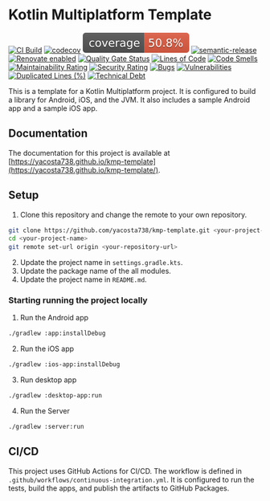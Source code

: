 # Kotlin Multiplatform Template
[![CI Build](https://github.com/yacosta738/kmp-template/actions/workflows/continuous-integration.yml/badge.svg)](https://github.com/yacosta738/kmp-template/actions/workflows/continuous-integration.yml)
[![codecov](https://codecov.io/gh/yacosta738/kmp-template/graph/badge.svg?token=A356G09B2W)](https://codecov.io/gh/yacosta738/kmp-template)
![coverage](.github/badges/jacoco.svg)
[![semantic-release](https://img.shields.io/badge/%20%20%F0%9F%93%A6%F0%9F%9A%80-semantic--release-e10079.svg)](https://github.com/semantic-release/semantic-release)
[![Renovate enabled](https://img.shields.io/badge/renovate-enabled-brightgreen.svg)](https://renovatebot.com/)
[![Quality Gate Status](https://sonarcloud.io/api/project_badges/measure?project=kmp-template&metric=alert_status)](https://sonarcloud.io/summary/new_code?id=kmp-template)
[![Lines of Code](https://sonarcloud.io/api/project_badges/measure?project=kmp-template&metric=ncloc)](https://sonarcloud.io/summary/new_code?id=kmp-template)
[![Code Smells](https://sonarcloud.io/api/project_badges/measure?project=kmp-template&metric=code_smells)](https://sonarcloud.io/summary/new_code?id=kmp-template)
[![Maintainability Rating](https://sonarcloud.io/api/project_badges/measure?project=kmp-template&metric=sqale_rating)](https://sonarcloud.io/summary/new_code?id=kmp-template)
[![Security Rating](https://sonarcloud.io/api/project_badges/measure?project=kmp-template&metric=security_rating)](https://sonarcloud.io/summary/new_code?id=kmp-template)
[![Bugs](https://sonarcloud.io/api/project_badges/measure?project=kmp-template&metric=bugs)](https://sonarcloud.io/summary/new_code?id=kmp-template)
[![Vulnerabilities](https://sonarcloud.io/api/project_badges/measure?project=kmp-template&metric=vulnerabilities)](https://sonarcloud.io/summary/new_code?id=kmp-template)
[![Duplicated Lines (%)](https://sonarcloud.io/api/project_badges/measure?project=kmp-template&metric=duplicated_lines_density)](https://sonarcloud.io/summary/new_code?id=kmp-template)
[![Technical Debt](https://sonarcloud.io/api/project_badges/measure?project=kmp-template&metric=sqale_index)](https://sonarcloud.io/summary/new_code?id=kmp-template)

This is a template for a Kotlin Multiplatform project. It is configured to build a library for Android, iOS, and the JVM. It also includes a sample Android app and a sample iOS app.

## Documentation
The documentation for this project is available at [https://yacosta738.github.io/kmp-template](https://yacosta738.github.io/kmp-template/).   

## Setup
1. Clone this repository and change the remote to your own repository.
```bash
git clone https://github.com/yacosta738/kmp-template.git <your-project-name>
cd <your-project-name>
git remote set-url origin <your-repository-url>
```
2. Update the project name in `settings.gradle.kts`.
3. Update the package name of the all modules.
4. Update the project name in `README.md`.

### Starting running the project locally
1. Run the Android app
```bash
./gradlew :app:installDebug
```
2. Run the iOS app
```bash
./gradlew :ios-app:installDebug
```
3. Run desktop app
```bash
./gradlew :desktop-app:run
```
4. Run the Server
```bash
./gradlew :server:run
```

## CI/CD
This project uses GitHub Actions for CI/CD. The workflow is defined in `.github/workflows/continuous-integration.yml`. It is configured to run the tests, build the apps, and publish the artifacts to GitHub Packages.
